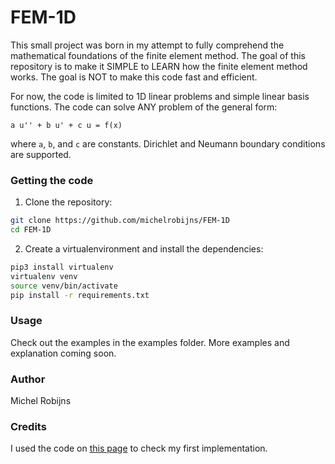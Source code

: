 # FEM-1D

This small project was born in my attempt to fully comprehend the mathematical foundations of the finite element method. The goal of this repository is to make it SIMPLE to LEARN how the finite element method works. The goal is NOT to make this code fast and efficient.

For now, the code is limited to 1D linear problems and simple linear basis functions. The code can solve ANY problem of the general form:

```a u'' + b u' + c u = f(x)```

where `a`, `b`, and `c` are constants. Dirichlet and Neumann boundary conditions are supported.

### Getting the code

1. Clone the repository:
```bash
git clone https://github.com/michelrobijns/FEM-1D
cd FEM-1D
```

2. Create a virtualenvironment and install the dependencies:
```bash
pip3 install virtualenv
virtualenv venv
source venv/bin/activate
pip install -r requirements.txt
```

### Usage

Check out the examples in the examples folder. More examples and explanation coming soon.

### Author

Michel Robijns

### Credits

I used the code on [this page](http://people.sc.fsu.edu/~jburkardt/py_src/fem1d/fem1d.html) to check my first implementation.
